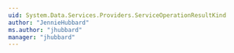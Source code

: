 ```yaml
---
uid: System.Data.Services.Providers.ServiceOperationResultKind
author: "JennieHubbard"
ms.author: "jhubbard"
manager: "jhubbard"
---
```

